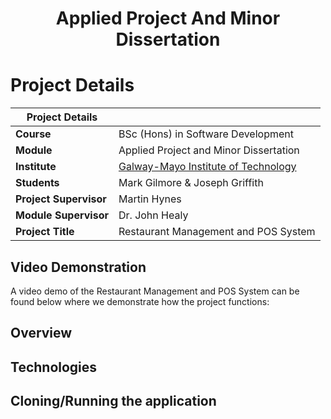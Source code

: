 <h1 align="center">Applied Project And Minor Dissertation </h1>


# Project Details

| Project Details   |     |
| --- | --- |
| **Course** | BSc (Hons) in Software Development  |
| **Module** |  Applied Project and Minor Dissertation |
| **Institute** | [Galway-Mayo Institute of Technology](http://www.gmit.ie/) |
| **Students** | Mark Gilmore & Joseph Griffith |
| **Project Supervisor** | Martin Hynes| 
| **Module Supervisor** | Dr. John Healy |
| **Project Title** | Restaurant Management and POS System |

## Video Demonstration
A video demo of the Restaurant Management and POS System can be found below where we demonstrate how the project functions:

## Overview

## Technologies

## Cloning/Running the application

